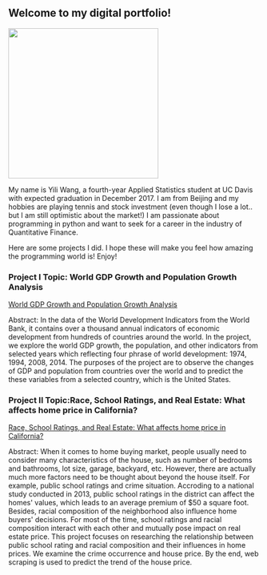## Welcome to my digital portfolio!

<img src="http://yilimkad.github.io/yili.JPG" width="300">

My name is Yili Wang, a fourth-year Applied Statistics student at UC Davis with expected graduation in December 2017.
I am from Beijing and my hobbies are playing tennis and stock investment (even though I lose a lot.. but I am still optimistic about the market!) 
I am passionate about programming in python and want to seek for a career in the industry of Quantitative Finance. 

Here are some projects I did. I hope these will make you feel how amazing the programming world is! 
Enjoy!

### Project I Topic: World GDP Growth and Population Growth Analysis

<a href="http://yilimkad.github.io/ProjectReporta.pdf">World GDP Growth and Population Growth Analysis</a>

Abstract: In the data of the World Development Indicators from the World Bank, it contains over a thousand annual indicators of economic development from hundreds of countries around the world. In the project, we explore the world GDP growth, the population, and other indicators from selected years which reflecting four phrase of world development: 1974, 1994, 2008, 2014. The purposes of the project are to observe the changes of GDP and population from countries over the world and to predict the these variables from a selected country, which is the United States. 


### Project II Topic:Race, School Ratings, and Real Estate: What affects home price in California? 

<a href="http://cjacquelineq.github.io/STA141B-Project-House-Price/STA+141B+Project+House+Price.html">Race, School Ratings, and Real Estate: What affects home price in California? </a>

Abstract: When it comes to home buying market, people usually need to consider many characteristics of the house, such as number of bedrooms and bathrooms, lot size, garage, backyard, etc. However, there are actually much more factors need to be thought about beyond the house itself. For example, public school ratings and crime situation. Accroding to a national study conducted in 2013, public school ratings in the district can affect the homes' values, which leads to an average premium of $50 a square foot. Besides, racial composition of the neighborhood also influence home buyers' decisions. For most of the time, school ratings and racial composition interact with each other and mutually pose impact on real estate price. 
This project focuses on researching the relationship between public school rating and racial composition and their influences in home prices. We examine the crime occurrence and house price. By the end, web scraping is used to predict the trend of the house price.


